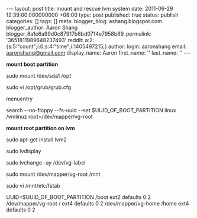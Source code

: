 --- layout: post title: mount and rescue lvm system date: 2011-06-29 12:39:00.000000000 +08:00 type: post published: true status: publish categories: \[\] tags: \[\] meta: blogger\_blog: ashang.blogspot.com blogger\_author: Aaron Shang blogger\_8a1e6a99d0c87917b8bd0714e7958b89\_permalink: '3651811989648237493' reddit: a:2:{s:5:"count";i:0;s:4:"time";i:1405497215;} author: login: aaronshang email: aaronshang@gmail.com display\_name: Aaron first\_name: '' last\_name: '' ---

**mount boot partition**

sudo mount /dev/sda1 /opt

sudo vi /opt/grub/grub.cfg

menuentry

search --no-floppy --fs-uuid --set $UUID\_OF\_BOOT\_PARTITION
linux /vmlinuz root=/dev/mapper/vg-root

**mount root partition on lvm**

sudo apt-get install lvm2

sudo lvdisplay

sudo lvchange -ay /dev/vg-label

sudo mount /dev/mapper/vg-root /mnt

sudo vi /mnt/etc/fstab

UUID=$UUID\_OF\_BOOT\_PARTITION /boot ext2 defaults 0 2
/dev/mapper/vg-root / ext4 defaults 0 2
/dev/mapper/vg-home /home ext4 defaults 0 2

<img src="%7B%7B%20site.baseurl%20%7D%7D/assets/" width="1" height="1" />
